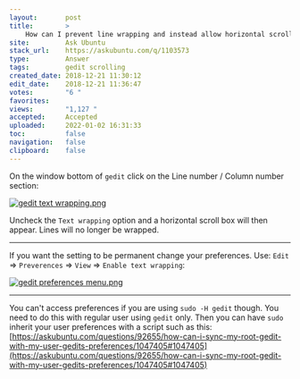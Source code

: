 ```yaml
---
layout:       post
title:        >
    How can I prevent line wrapping and instead allow horizontal scrolling in Gedit?
site:         Ask Ubuntu
stack_url:    https://askubuntu.com/q/1103573
type:         Answer
tags:         gedit scrolling
created_date: 2018-12-21 11:30:12
edit_date:    2018-12-21 11:36:47
votes:        "6 "
favorites:    
views:        "1,127 "
accepted:     Accepted
uploaded:     2022-01-02 16:31:33
toc:          false
navigation:   false
clipboard:    false
---
```


On the window bottom of `gedit` click on the Line number / Column number section:

[![gedit text wrapping.png][1]][1]

Uncheck the `Text wrapping` option and a horizontal scroll box will then appear. Lines will no longer be wrapped.


----------


If you want the setting to be permanent change your preferences. Use: `Edit` => `Preverences` => `View` => `Enable text wrapping`:

[![gedit preferences menu.png][2]][2]

----------


You can't access preferences if you are using `sudo -H gedit` though. You need to do this with regular user using `gedit` only. Then you can have `sudo` inherit your user preferences with a script such as this: [https://askubuntu.com/questions/92655/how-can-i-sync-my-root-gedit-with-my-user-gedits-preferences/1047405#1047405](https://askubuntu.com/questions/92655/how-can-i-sync-my-root-gedit-with-my-user-gedits-preferences/1047405#1047405)


  [1]: https://i.stack.imgur.com/UPHVs.png
  [2]: https://i.stack.imgur.com/roiojm.png
